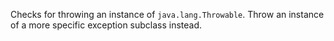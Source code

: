 
Checks for throwing an instance of `java.lang.Throwable`. Throw an instance of a more
specific exception subclass instead.